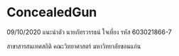 # ConcealedGun
09/10/2020
แนะนำตัว
นายภัทรวรรธน์ ใจเที่ยง รหัส 603021866-7

สาขาสารสนเทศสถิติ คณะวิทยาศาสตร์ มหาวิทยาลัยขอนแก่น
